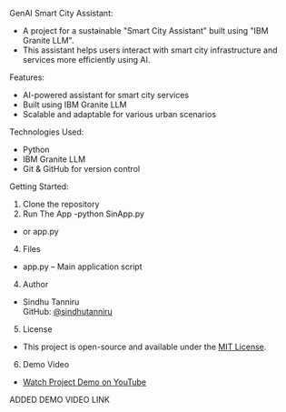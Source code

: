 GenAI Smart City Assistant:
- A project for a sustainable "Smart City Assistant" built using "IBM Granite LLM".
- This assistant helps users interact with smart city infrastructure and services more efficiently using AI.

Features:
- AI-powered assistant for smart city services
- Built using IBM Granite LLM
- Scalable and adaptable for various urban scenarios
  
Technologies Used:
- Python
- IBM Granite LLM
- Git & GitHub for version control

Getting Started:
1. Clone the repository
2. Run The App
 -python SinApp.py
 - or app.py
4. Files
- app.py – Main application script
4. Author
 - Sindhu Tanniru  
GitHub: [@sindhutanniru](https://github.com/sindhutanniru)
5. License
- This project is open-source and available under the [MIT License](LICENSE).
6. Demo Video
- [ Watch Project Demo on YouTube](https://youtu.be/nEMoHWOXmeI?si=5H56EFmBLiExFd9W)


ADDED DEMO VIDEO LINK
